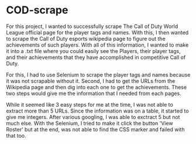 # COD-scrape

For this project, I wanted to successfully scrape The Call of Duty World League official page for the player tags and names. With this, I then wanted to scrape the Call of Duty esports wikipedia page to figure out the achievements of such players. With all of this information, I wanted to make it into a .txt file where you could easily see the Players, their player tags, and their achievements that they have accomplished in competitive Call of Duty. 

For this, I had to use Selenium to scrape the player tags and names because it was not scrapable without it. Second, I had to get the URLs from the Wikipedia page and then dig into each one to get the achievements. These two steps would give me the information that I needed from each pages.

While it seemed like 3 easy steps for me at the time, I was not able to extract more than 5 URLs. Since the information was on a table, it started to give me integers. After various googling, I was able to exctract 5 but not much else. With the Selenium, I tried to make it click the button 'View Roster' but at the end, was not able to find the CSS marker and failed with that too. 
